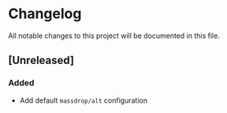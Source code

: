 # Changelog
All notable changes to this project will be documented in this file.

## [Unreleased]
### Added
- Add default `massdrop/alt` configuration
